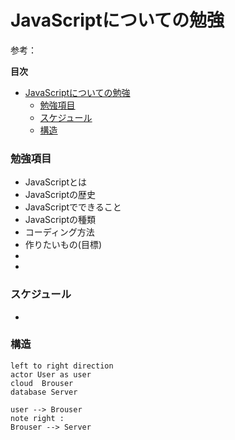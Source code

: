 # JavaScriptについての勉強

参考：<u> </u>

**目次**

<!-- @import "[TOC]" {cmd="toc" depthFrom=1 depthTo=6 orderedList=false} -->

<!-- code_chunk_output -->

- [JavaScriptについての勉強](#javascriptについての勉強)
    - [勉強項目](#勉強項目)
    - [スケジュール](#スケジュール)
    - [構造](#構造)

<!-- /code_chunk_output -->

### 勉強項目
* JavaScriptとは
* JavaScriptの歴史
* JavaScriptでできること
* JavaScriptの種類
* コーディング方法
* 作りたいもの(目標)
* 
* 

### スケジュール
* 

### 構造
```plantuml
left to right direction
actor User as user
cloud  Brouser
database Server

user --> Brouser
note right : 
Brouser --> Server
```